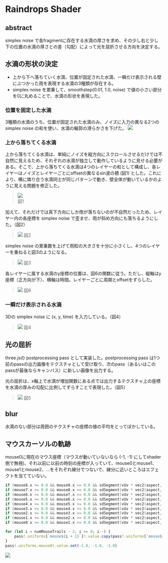 # Raindrops Shader
## abstract
simplex noise で各fragmentに存在する水滴の厚さを求め、その少し右と少し下の位置の水滴の厚さとの差（勾配）によって光を屈折させる方向を決定する。

## 水滴の形状の決定
- 上から下へ落ちていく水滴、位置が固定された水滴、一瞬だけ表示される壁にぶつかった雨を表現する水滴の3種類が存在する。
- simplex noise を累乗して、smoothstep(0.01, 1.0, noise) で値の小さい部分を0に丸めることで、水滴の形状を表現した。

### 位置を固定した水滴
3種類の水滴のうち、位置が固定された水滴のみ、ノイズに入力の異なる2つの simplex noise の和を使い、水滴の輪郭の滑らかさを下げた。
![](/docs/figures/fixed_rain.png)

### 上から落ちてくる水滴
上から落ちてくる水滴は、単純にノイズを縦方向にスクロールさせるだけでは不自然に見えるため、それぞれの水滴が独立して動作しているように見せる必要がある。そこで、上から落ちてくる水滴は4つのレイヤーの和として構成し、各レイヤーはノイズとレイヤーごとにoffsetの異なるsin波の積 (図1) とした。これにより、横に隣り合う水滴同士が同じパターンで動き、壁全体が動いているかのように見える問題を修正した。

> ![](../figures/falling_rain_layer1.png)\
> 図1

加えて、それだけでは真下方向にしか雨が落ちないのが不自然だったため、レイヤー内の各座標を simplex noise で歪ませ、雨が斜め方向にも落ちるようにした。（図2）
> ![](/docs/figures/falling_rain_layer_distorted.png)
> 図2

simplex noise の累乗数を上げて雨粒の大きさを十分に小さくし、4つのレイヤーを重ねると図3のようになる。
> ![](/docs/figures/falling_rain_layer_final.png)
> 図3

各レイヤーに属する水滴のy座標の位置は、図6の関数に従う。ただし、縦軸はy座標（正方向が下）、横軸は時間。レイヤーごとに周期とoffsetをずらした。

> ![](/docs/figures/droplet_y.png)
> 図6

### 一瞬だけ表示される水滴
3Dの simplex noise に (x, y, time) を入力している。（図4）

> ![](/docs/figures/rain_splash.png)
> 図4

## 光の屈折
three.jsの postprocessing pass として実装した。postprocessing pass は1つ前のpassの出力画像をテクスチャとして受け取り、次のpass（あるいはこのpassが最後ならキャンバス）に新しい画像を出力する。

光の屈折は、x軸上で水滴が増加関数にある点では出力するテクスチャ上の座標を水滴の厚みの勾配に比例してずらすことで表現した。（図5）

> ![](/docs/figures/rain_lens.png)
> 図5

## blur
水滴のない部分は周囲のテクスチャの座標の値の平均をとってぼかしている。

## マウスカーソルの軌跡
mouse0に現在のマウス座標（マウスが動いていないなら (-1, -1) にしてshader側で無視)、それ以前に以前の時刻の座標が入っていて、mouse0とmouse1、mouse1とmouse2、...をそれぞれ線分でつないで、線分に近いところはエフェクトを当てていない。

```c
if (mouse8.x >= 0.0 && mouse9.x >= 0.0 && sdSegment(vUv * vec2(aspect, 1.0), mouse8 * vec2(aspect, 1.0), mouse9 * vec2(aspect, 1.0)) < 0.03) { opacity = 1.0; }
if (mouse7.x >= 0.0 && mouse8.x >= 0.0 && sdSegment(vUv * vec2(aspect, 1.0), mouse7 * vec2(aspect, 1.0), mouse8 * vec2(aspect, 1.0)) < 0.03) { opacity = 1.0; }
if (mouse6.x >= 0.0 && mouse7.x >= 0.0 && sdSegment(vUv * vec2(aspect, 1.0), mouse6 * vec2(aspect, 1.0), mouse7 * vec2(aspect, 1.0)) < 0.03) { opacity = 1.0; }
if (mouse5.x >= 0.0 && mouse6.x >= 0.0 && sdSegment(vUv * vec2(aspect, 1.0), mouse5 * vec2(aspect, 1.0), mouse6 * vec2(aspect, 1.0)) < 0.03) { opacity = 1.0; }
if (mouse4.x >= 0.0 && mouse5.x >= 0.0 && sdSegment(vUv * vec2(aspect, 1.0), mouse4 * vec2(aspect, 1.0), mouse5 * vec2(aspect, 1.0)) < 0.03) { opacity = 1.0; }
if (mouse3.x >= 0.0 && mouse4.x >= 0.0 && sdSegment(vUv * vec2(aspect, 1.0), mouse3 * vec2(aspect, 1.0), mouse4 * vec2(aspect, 1.0)) < 0.03) { opacity = 0.7; }
if (mouse2.x >= 0.0 && mouse3.x >= 0.0 && sdSegment(vUv * vec2(aspect, 1.0), mouse2 * vec2(aspect, 1.0), mouse3 * vec2(aspect, 1.0)) < 0.03) { opacity = 0.5; }
if (mouse1.x >= 0.0 && mouse2.x >= 0.0 && sdSegment(vUv * vec2(aspect, 1.0), mouse1 * vec2(aspect, 1.0), mouse2 * vec2(aspect, 1.0)) < 0.03) { opacity = 0.3; }
if (mouse0.x >= 0.0 && mouse1.x >= 0.0 && sdSegment(vUv * vec2(aspect, 1.0), mouse0 * vec2(aspect, 1.0), mouse1 * vec2(aspect, 1.0)) < 0.03) { opacity = 0.1; }
```

```typescript
for (let i = numMouseTrails - 2; i >= 0; i--) {
    pass!.uniforms[`mouse${i + 1}`]!.value.copy(pass!.uniforms[`mouse${i}`]!.value)
}
pass!.uniforms.mouse0!.value.set(-1.0, -1.0, -1.0)
```

![](/docs/figures/rain_mouse_trail.png)
